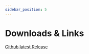 ```yaml
---
sidebar_position: 5
---
```


# Downloads & Links

[Github latest Release](https://github.com/aiekick/NoodlesPlate/releases)

